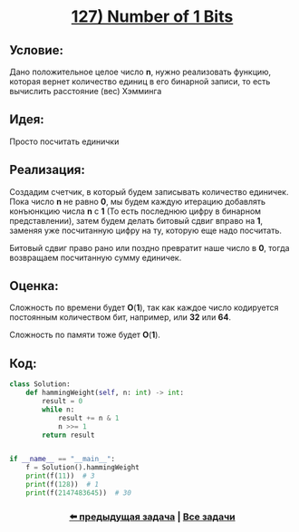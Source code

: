 <div align='center'>
<h1><a href='https://leetcode.com/problems/number-of-1-bits/description/'><strong>127) Number of 1 Bits</strong></a></h1>
</div>

## **Условие:**

Дано положительное целое число **n**, нужно реализовать функцию, которая вернет количество единиц в его бинарной записи, то есть вычислить расстояние (вес) Хэмминга

## **Идея:**

Просто посчитать единички

## **Реализация:**

Создадим счетчик, в который будем записывать количество единичек. Пока число **n** не равно **0**, мы будем каждую итерацию добавлять конъюнкцию числа **n** с **1** (То есть последнюю цифру в бинарном представлении), затем будем делать битовый сдвиг вправо на **1**, заменяя уже посчитанную цифру на ту, которую еще надо посчитать.

Битовый сдвиг право рано или поздно превратит наше число в **0**, тогда возвращаем посчитанную сумму единичек.



## **Оценка:**

Сложность по времени будет **O**(**1**), так как каждое число кодируется постоянным количеством бит, например, или **32** или **64**.

Сложность по памяти тоже будет **O**(**1**).

## Код:
```python
class Solution:
    def hammingWeight(self, n: int) -> int:
        result = 0
        while n:
            result += n & 1
            n >>= 1
        return result


if __name__ == "__main__":
    f = Solution().hammingWeight
    print(f(11))  # 3
    print(f(128))  # 1
    print(f(2147483645))  # 30

```

<div align='center'><h3><a href='https://github.com/TAskMAster339/PythonAlgorithms/tree/main/126.Reverse%20Bits'>⬅️ предыдущая задача</a>&nbsp;|&nbsp;<a href='https://github.com/TAskMAster339/PythonAlgorithms/tree/main/README.md'>Все задачи</a></h3></div>